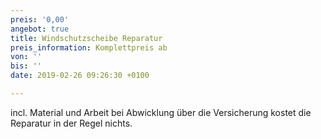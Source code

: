 ```yaml
---
preis: '0,00'
angebot: true
title: Windschutzscheibe Reparatur
preis_information: Komplettpreis ab
von: ''
bis: ''
date: 2019-02-26 09:26:30 +0100

---
```

incl. Material und Arbeit bei Abwicklung über die Versicherung kostet die Reparatur in der Regel nichts.